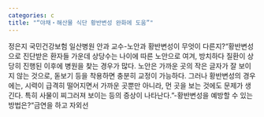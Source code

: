 ```yaml
---
categories: c
title: "“야채‧해산물 식단 황반변성 완화에 도움”"
---
```

정은지 국민건강보험 일산병원 안과 교수-노안과 황반변성이 무엇이 다른지?“황반변성으로 진단받은 환자들 가운데 상당수는 나이에 따른 노안으로 여겨, 방치하다 질환이 상당히 진행된 이후에 병원을 찾는 경우가 많다. 노안은 가까운 곳의 작은 글자가 잘 보이지 않는 것으로, 돋보기 등을 착용하면 충분히 교정이 가능하다. 그러나 황반변성의 경우에는, 시력이 급격히 떨어지면서 가까운 곳뿐만 아니라, 먼 곳을 보는 것에도 문제가 생긴다. 특히 사물이 찌그러져 보이는 등의 증상이 나타난다.”-황반변성을 예방할 수 있는 방법은?“금연을 하고 자외선